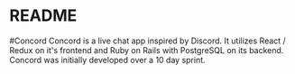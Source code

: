 # README

#Concord
Concord is a live chat app inspired by Discord. It utilizes React / Redux on it's frontend and Ruby on Rails with PostgreSQL on its backend. 
Concord was initially developed over a 10 day sprint.
